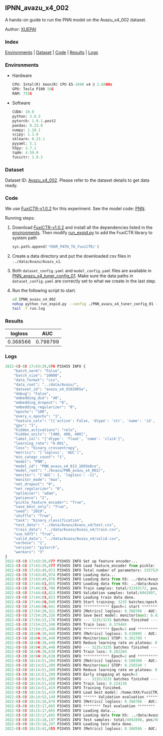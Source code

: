 ## IPNN_avazu_x4_002

A hands-on guide to run the PNN model on the Avazu_x4_002 dataset.

Author: [XUEPAI](https://github.com/xue-pai)

### Index
[Environments](#Environments) | [Dataset](#Dataset) | [Code](#Code) | [Results](#Results) | [Logs](#Logs)

### Environments
+ Hardware

  ```python
  CPU: Intel(R) Xeon(R) CPU E5-2690 v4 @ 2.60GHz
  GPU: Tesla P100 16G
  RAM: 755G

  ```

+ Software

  ```python
  CUDA: 10.0
  python: 3.6.5
  pytorch: 1.0.1.post2
  pandas: 0.23.0
  numpy: 1.18.1
  scipy: 1.1.0
  sklearn: 0.23.1
  pyyaml: 5.1
  h5py: 2.7.1
  tqdm: 4.59.0
  fuxictr: 1.0.2
  ```

### Dataset
Dataset ID: [Avazu_x4_002](https://github.com/openbenchmark/BARS/blob/master/ctr_prediction/datasets/Avazu/README.md#Avazu_x4_002). Please refer to the dataset details to get data ready.

### Code

We use [FuxiCTR-v1.0.2](https://github.com/xue-pai/FuxiCTR/tree/v1.0.2) for this experiment. See the model code: [PNN](https://github.com/xue-pai/FuxiCTR/blob/v1.0.2/fuxictr/pytorch/models/PNN.py).

Running steps:

1. Download [FuxiCTR-v1.0.2](https://github.com/xue-pai/FuxiCTR/archive/refs/tags/v1.0.2.zip) and install all the dependencies listed in the [environments](#environments). Then modify [run_expid.py](./run_expid.py#L5) to add the FuxiCTR library to system path
    
    ```python
    sys.path.append('YOUR_PATH_TO_FuxiCTR/')
    ```

2. Create a data directory and put the downloaded csv files in `../data/Avazu/Avazu_x1`.

3. Both `dataset_config.yaml` and `model_config.yaml` files are available in [PNN_avazu_x4_tuner_config_01](./PNN_avazu_x4_tuner_config_01). Make sure the data paths in `dataset_config.yaml` are correctly set to what we create in the last step.

4. Run the following script to start.

    ```bash
    cd IPNN_avazu_x4_002
    nohup python run_expid.py --config ./PNN_avazu_x4_tuner_config_01 --expid PNN_avazu_x4_013_1893e8ce --gpu 0 > run.log &
    tail -f run.log
    ```

### Results

| logloss | AUC  |
|:--------------------:|:--------------------:|
| 0.368566 | 0.798799  |


### Logs
```python
2022-03-03 17:43:39,076 P33455 INFO {
    "batch_norm": "False",
    "batch_size": "10000",
    "data_format": "csv",
    "data_root": "../data/Avazu/",
    "dataset_id": "avazu_x4_d102865a",
    "debug": "False",
    "embedding_dim": "40",
    "embedding_dropout": "0",
    "embedding_regularizer": "0",
    "epochs": "100",
    "every_x_epochs": "1",
    "feature_cols": "[{'active': False, 'dtype': 'str', 'name': 'id', 'type': 'categorical'}, {'active': True, 'dtype': 'str', 'name': 'hour', 'preprocess': 'convert_hour', 'type': 'categorical'}, {'active': True, 'dtype': 'str', 'name': ['C1', 'banner_pos', 'site_id', 'site_domain', 'site_category', 'app_id', 'app_domain', 'app_category', 'device_id', 'device_ip', 'device_model', 'device_type', 'device_conn_type', 'C14', 'C15', 'C16', 'C17', 'C18', 'C19', 'C20', 'C21'], 'type': 'categorical'}, {'active': True, 'dtype': 'str', 'name': 'weekday', 'preprocess': 'convert_weekday', 'type': 'categorical'}, {'active': True, 'dtype': 'str', 'name': 'weekend', 'preprocess': 'convert_weekend', 'type': 'categorical'}]",
    "gpu": "1",
    "hidden_activations": "relu",
    "hidden_units": "[400, 400, 400]",
    "label_col": "{'dtype': 'float', 'name': 'click'}",
    "learning_rate": "0.001",
    "loss": "binary_crossentropy",
    "metrics": "['logloss', 'AUC']",
    "min_categr_count": "1",
    "model": "PNN",
    "model_id": "PNN_avazu_x4_013_1893e8ce",
    "model_root": "./Avazu/PNN_avazu_x4_002/",
    "monitor": "{'AUC': 1, 'logloss': -1}",
    "monitor_mode": "max",
    "net_dropout": "0",
    "net_regularizer": "0",
    "optimizer": "adam",
    "patience": "2",
    "pickle_feature_encoder": "True",
    "save_best_only": "True",
    "seed": "2019",
    "shuffle": "True",
    "task": "binary_classification",
    "test_data": "../data/Avazu/Avazu_x4/test.csv",
    "train_data": "../data/Avazu/Avazu_x4/train.csv",
    "use_hdf5": "True",
    "valid_data": "../data/Avazu/Avazu_x4/valid.csv",
    "verbose": "1",
    "version": "pytorch",
    "workers": "3"
}
2022-03-03 17:43:39,077 P33455 INFO Set up feature encoder...
2022-03-03 17:43:39,077 P33455 INFO Load feature_encoder from pickle: ../data/Avazu/avazu_x4_d102865a/feature_encoder.pkl
2022-03-03 17:43:49,973 P33455 INFO Total number of parameters: 335752601.
2022-03-03 17:43:49,974 P33455 INFO Loading data...
2022-03-03 17:43:49,978 P33455 INFO Loading data from h5: ../data/Avazu/avazu_x4_d102865a/train.h5
2022-03-03 17:44:01,855 P33455 INFO Loading data from h5: ../data/Avazu/avazu_x4_d102865a/valid.h5
2022-03-03 17:44:03,708 P33455 INFO Train samples: total/32343172, pos/5492052, neg/26851120, ratio/16.98%
2022-03-03 17:44:03,823 P33455 INFO Validation samples: total/4042897, pos/686507, neg/3356390, ratio/16.98%
2022-03-03 17:44:03,823 P33455 INFO Loading train data done.
2022-03-03 17:44:06,940 P33455 INFO Start training: 3235 batches/epoch
2022-03-03 17:44:06,941 P33455 INFO ************ Epoch=1 start ************
2022-03-03 17:54:20,321 P33455 INFO [Metrics] logloss: 0.368706 - AUC: 0.798507
2022-03-03 17:54:20,326 P33455 INFO Save best model: monitor(max): 0.429801
2022-03-03 17:54:23,176 P33455 INFO --- 3235/3235 batches finished ---
2022-03-03 17:54:23,348 P33455 INFO Train loss: 0.379465
2022-03-03 17:54:23,348 P33455 INFO ************ Epoch=1 end ************
2022-03-03 18:04:38,444 P33455 INFO [Metrics] logloss: 0.410905 - AUC: 0.772694
2022-03-03 18:04:38,448 P33455 INFO Monitor(max) STOP: 0.361789 !
2022-03-03 18:04:38,448 P33455 INFO Reduce learning rate on plateau: 0.000100
2022-03-03 18:04:38,448 P33455 INFO --- 3235/3235 batches finished ---
2022-03-03 18:04:38,638 P33455 INFO Train loss: 0.282284
2022-03-03 18:04:38,638 P33455 INFO ************ Epoch=2 end ************
2022-03-03 18:14:51,204 P33455 INFO [Metrics] logloss: 0.500300 - AUC: 0.756840
2022-03-03 18:14:51,209 P33455 INFO Monitor(max) STOP: 0.256540 !
2022-03-03 18:14:51,209 P33455 INFO Reduce learning rate on plateau: 0.000010
2022-03-03 18:14:51,209 P33455 INFO Early stopping at epoch=3
2022-03-03 18:14:51,209 P33455 INFO --- 3235/3235 batches finished ---
2022-03-03 18:14:51,418 P33455 INFO Train loss: 0.224136
2022-03-03 18:14:51,419 P33455 INFO Training finished.
2022-03-03 18:14:51,419 P33455 INFO Load best model: /home/XXX/FuxiCTR/benchmarks/Avazu/PNN_avazu_x4_002/avazu_x4_d102865a/PNN_avazu_x4_013_1893e8ce_model.ckpt
2022-03-03 18:14:53,149 P33455 INFO ****** Validation evaluation ******
2022-03-03 18:15:16,878 P33455 INFO [Metrics] logloss: 0.368706 - AUC: 0.798507
2022-03-03 18:15:17,665 P33455 INFO ******** Test evaluation ********
2022-03-03 18:15:17,665 P33455 INFO Loading data...
2022-03-03 18:15:17,665 P33455 INFO Loading data from h5: ../data/Avazu/avazu_x4_d102865a/test.h5
2022-03-03 18:15:18,197 P33455 INFO Test samples: total/4042898, pos/686507, neg/3356391, ratio/16.98%
2022-03-03 18:15:18,197 P33455 INFO Loading test data done.
2022-03-03 18:15:42,055 P33455 INFO [Metrics] logloss: 0.368566 - AUC: 0.798799

```
